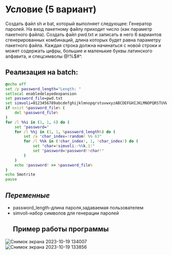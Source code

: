 # Условие (5 вариант)
Создать файл sh и bat, который выполняет следующее:
Генератор паролей. На вход пакетному файлу приходит число (как параметр пакетного файла). Создать файл pwd.txt и записать в него 6 вариантов сгенерированных комбинаций, длина которых будет равна параметру пакетного файла. Каждая строка должна начинаться с новой строки и может содержать цифры, большие и маленькие буквы латинского алфавита, и спецсимволы @!%$#^.
## Реализация на batch:

```bat
@echo off
set /p password_length="Length: "
setlocal enabledelayedexpansion
set password_file=pwd.txt
set simvoli=0123456789abcdefghijklmnopqrstuvwxyzABCDEFGHIJKLMNOPQRSTUVWXYZ@!%%$#^
if exist %password_file% (
    del %password_file%
)
for /l %%i in (1, 1, 6) do (
    set "password="
    for /l %%j in (1, 1, %password_length%) do (
        set /a "char_index=!random! %% 63"
        for /l %%k in (!char_index!, 1, !char_index!) do (
            set "char=!simvoli:~%%k,1!"
            set "password=!password!!char!"
        )
    )
    echo !password! >> %password_file%
)
echo Smotrite
pause
```
## ___Переменные___
* password_length-длина пароля,задаваемая пользователем
* simvoli-набор символов для генерации паролей
  ## Пример работы программы
![Снимок экрана 2023-10-19 134007](https://github.com/iis-32170x/RPIIS/assets/144949092/6a7dea3c-83bc-4013-90bc-8195af672a98)
![Снимок экрана 2023-10-19 133856](https://github.com/iis-32170x/RPIIS/assets/144949092/6c5b8e45-6b0b-44db-bcd8-2b7cbbb29310)





